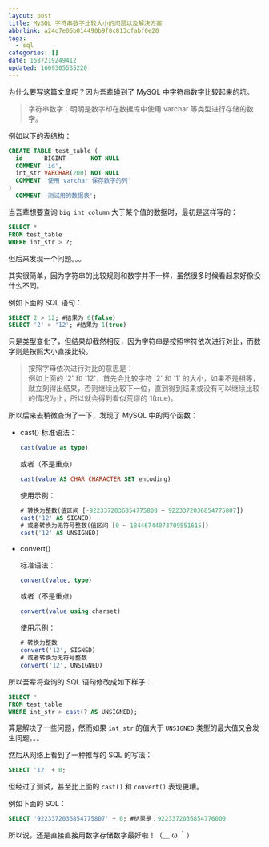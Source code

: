 ```yaml
---
layout: post
title: MySQL 字符串数字比较大小的问题以及解决方案
abbrlink: a24c7e06b014490b9f8c813cfabf0e20
tags:
  - sql
categories: []
date: 1587219249412
updated: 1609305535220
---
```


为什么要写这篇文章呢？因为吾辈碰到了 MySQL 中字符串数字比较起来的坑。

> 字符串数字：明明是数字却在数据库中使用 varchar 等类型进行存储的数字。

例如以下的表结构：

```sql
CREATE TABLE test_table (
  id      BIGINT       NOT NULL
  COMMENT 'id',
  int_str VARCHAR(200) NOT NULL
  COMMENT '使用 varchar 保存数字的列'
)
  COMMENT '测试用的数据表';
```

当吾辈想要查询 `big_int_column` 大于某个值的数据时，最初是这样写的：

```sql
SELECT *
FROM test_table
WHERE int_str > ?;
```

但后来发现一个问题。。。

其实很简单，因为字符串的比较规则和数字并不一样，虽然很多时候看起来好像没什么不同。

例如下面的 SQL 语句：

```sql
SELECT 2 > 12; #结果为 0(false)
SELECT '2' > '12'; #结果为 1(true)
```

只是类型变化了，但结果却截然相反，因为字符串是按照字符依次进行对比，而数字则是按照大小直接比较。

> 按照字母依次进行对比的意思是：\
> 例如上面的 '2' 和 '12'，首先会比较字符 '2' 和 '1' 的大小，如果不是相等，就立刻得出结果，否则继续比较下一位，直到得到结果或没有可以继续比较的情况为止，所以就会得到看似荒谬的 1(true)。

所以后来去稍微查询了一下，发现了 MySQL 中的两个函数：

- cast()
  标准语法：

  ```sql
  cast(value as type)
  ```

  或者（不是重点）

  ```sql
  cast(value AS CHAR CHARACTER SET encoding)
  ```

  使用示例：

  ```sql
  # 转换为整数(值区间 [-9223372036854775808 ~ 9223372036854775807])
  cast('12' AS SIGNED)
  # 或者转换为无符号整数(值区间 [0 ~ 18446744073709551615])
  cast('12' AS UNSIGNED)
  ```

- convert()

  标准语法：

  ```sql
  convert(value, type)
  ```

  或者（不是重点）

  ```sql
  convert(value using charset)
  ```

  使用示例：

  ```sql
  # 转换为整数
  convert('12', SIGNED)
  # 或者转换为无符号整数
  convert('12', UNSIGNED)
  ```

所以吾辈将查询的 SQL 语句修改成如下样子：

```sql
SELECT *
FROM test_table
WHERE int_str > cast(? AS UNSIGNED);
```

算是解决了一些问题，然而如果 `int_str` 的值大于 `UNSIGNED` 类型的最大值又会发生问题。。。

然后从网络上看到了一种推荐的 SQL 的写法：

```sql
SELECT '12' + 0;
```

但经过了测试，甚至比上面的 `cast()` 和 `convert()` 表现更糟。

例如下面的 SQL：

```sql
SELECT '9223372036854775807' + 0; #结果是：9223372036854776000
```

所以说，还是直接直接用数字存储数字最好啦！（＿´ω ｀）
